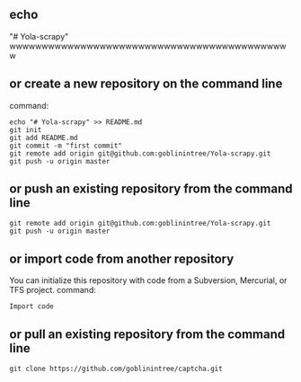 ## echo 
"# Yola-scrapy" 
    wwwwwwwwwwwwwwwwwwwwwwwwwwwwwwwwwwwwwwwwwwww
## or create a new repository on the command line
command:

    echo "# Yola-scrapy" >> README.md
    git init
    git add README.md
    git commit -m "first commit"
    git remote add origin git@github.com:goblinintree/Yola-scrapy.git
    git push -u origin master

## or push an existing repository from the command line

    git remote add origin git@github.com:goblinintree/Yola-scrapy.git
    git push -u origin master

## or import code from another repository
You can initialize this repository with code from a Subversion, Mercurial, or TFS project.
command:

    Import code
 

## or pull an existing repository from the command line

    git clone https://github.com/goblinintree/captcha.git
